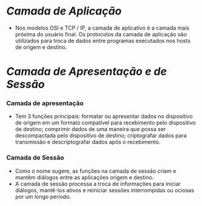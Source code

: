 # *Camada de Aplicação*

- Nos modelos OSI e TCP / IP, a camada de aplicativo é a camada mais próxima do usuário final. Os protocolos da camada de aplicação são utilizados para troca de dados entre programas executados nos hosts de origem e destino.

# *Camada de Apresentação e de Sessão*

### **Camada de apresentação**

- Tem 3 funções principais: formatar ou apresentar dados no dispositivo de origem em um formato compatível para recebimento pelo dispositivo de destino; comprimir dados de uma maneira que possa ser descompactada pelo dispositivo de destino; criptografar dados para transmissão e descriptografar dados após o recebimento.

### **Camada de Sessão**

- Como o nome sugere, as funções na camada de sessão criam e mantêm diálogos entre as aplicações origem e destino. 
- A camada de sessão processa a troca de informações para iniciar diálogos, mantê-los ativos e reiniciar sessões interrompidas ou ociosas por um longo período.

